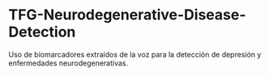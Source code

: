 # TFG-Neurodegenerative-Disease-Detection
Uso de biomarcadores extraídos de la voz para la detección de depresión y enfermedades neurodegenerativas.
